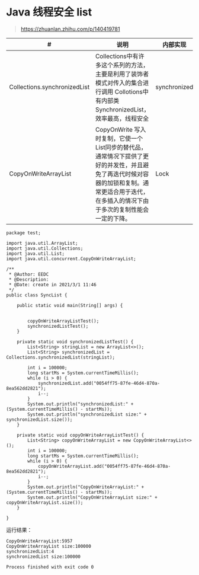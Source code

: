 # Java 线程安全 list


> https://zhuanlan.zhihu.com/p/140419781


#|说明|内部实现
-|-|-
Collections.synchronizedList|Collections中有许多这个系列的方法，主要是利用了装饰者模式对传入的集合进行调用 Collotions中有内部类SynchronizedList，效率最高，线程安全|synchronized
CopyOnWriteArrayList|CopyOnWrite 写入时复制，它使一个List同步的替代品，通常情况下提供了更好的并发性，并且避免了再迭代时候对容器的加锁和复制。通常更适合用于迭代，在多插入的情况下由于多次的复制性能会一定的下降。|Lock

```
package test;

import java.util.ArrayList;
import java.util.Collections;
import java.util.List;
import java.util.concurrent.CopyOnWriteArrayList;

/**
 * @Author: EEDC
 * @Description:
 * @Date: create in 2021/3/1 11:46
 */
public class SyncList {

    public static void main(String[] args) {


        copyOnWriteArrayListTest();
        synchronizedListTest();
    }

    private static void synchronizedListTest() {
        List<String> stringList = new ArrayList<>();
        List<String> synchronizedList = Collections.synchronizedList(stringList);

        int i = 100000;
        long startMs = System.currentTimeMillis();
        while (i > 0) {
            synchronizedList.add("0054ff75-87fe-46d4-870a-8ea562dd2821");
            i--;
        }
        System.out.println("synchronizedList:" + (System.currentTimeMillis() - startMs));
        System.out.println("synchronizedList size:" + synchronizedList.size());
    }

    private static void copyOnWriteArrayListTest() {
        List<String> copyOnWriteArrayList = new CopyOnWriteArrayList<>();
        int i = 100000;
        long startMs = System.currentTimeMillis();
        while (i > 0) {
            copyOnWriteArrayList.add("0054ff75-87fe-46d4-870a-8ea562dd2821");
            i--;
        }
        System.out.println("CopyOnWriteArrayList:" + (System.currentTimeMillis() - startMs));
        System.out.println("CopyOnWriteArrayList size:" + copyOnWriteArrayList.size());
    }

}
```

运行结果：

```
CopyOnWriteArrayList:5957
CopyOnWriteArrayList size:100000
synchronizedList:4
synchronizedList size:100000

Process finished with exit code 0
```